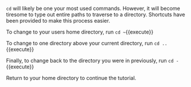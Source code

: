 `cd` will likely be one your most used commands. However, it will become tiresome to type out entire paths to traverse to a directory. Shortcuts have been provided to make this process easier.

To change to your users home directory, run `cd ~`{{execute}}

To change to one directory above your current directory, run `cd ..`{{execute}}

Finally, to change back to the directory you were in previously, run `cd -`{{execute}}

Return to your home directory to continue the tutorial.
